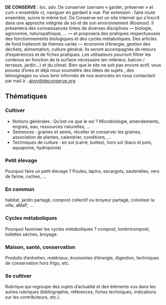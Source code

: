 **DE CONSERVE** : loc. adv. De conserver (servare « garder, préserver » et cum « ensemble »), naviguer en gardant à vue. Par extension : faire route ensemble, suivre le même but.
De Conserve est un site internet qui s’inscrit dans une approche intégrée de soi et de son environnement (Kosmos). Il présentera des connaissances tirées de diverses disciplines — biologie, agronomie, naturopathique, ... — et proposera des pratiques respectueuses des fonctionnements biologiques et des cycles métaboliques. Des articles de fond traiteront de thèmes variés — économie d’énergie, gestion des déchets, alimentation, culture général. Ils seront accompagnés de retours d’expériences et de fiches pratiques. Les utilisateurs pourront filtrer les contenus en fonction de la surface nécessaire (en intérieur, balcon / terrasse, jardin...) et du climat.
Bien que le site ne soit pas encore actif, vous pouvez d’ores et déjà nous soumettre des idées de sujets , des témoignages ou vous tenir informés de nos avancées en nous contactant par mail à : [ahoy@deconserve.org](mailto:ahoy@deconserve.org)


## Thématiques

### Cultiver 

- Notions générales : Qu’est-ce que le sol ? Microbiologie, amendements, engrais, eau, ressources naturelles, ...
- Semences : graines et semis, récolter et conserver les graines, association de plantes, calendrier, conditions, ...
- Techniques de culture : en sol (carré, buttes), hors sol (bacs et pots, aquaponie, hydroponie)


### Petit élevage

Pourquoi faire un petit élevage ? Poules, lapins, escargots, sauterelles, vers de farine, ruches, ...

### En commun

habitat, jardin partagé, compost collectif ou broyeur partagé, coloniser la ville, aMaP, ...

### Cycles métaboliques

Pourquoi favoriser les cycles métaboliques ? compost, lombricompost, toilettes sèches, broyage.


### Maison, santé, conservation

Produits d’entretien, matériaux, économies d’énergie, digestion, techniques de conservation hors frigo, etc.

### Se cultiver

Rubrique qui regroupe des sujets d’actualité et des éléments vus dans les autres rubriques (bibliographie, références, fiches techniques, indications sur les contributeurs, etc.).
